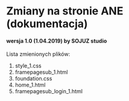 # Zmiany na stronie ANE (dokumentacja)

#### wersja 1.0 (1.04.2019) by SOJUZ studio

Lista zmienionych plików:
1. style_1.css
2. framepagesub_1.html
3. foundation.css
4. home_1.html
5. framepagesub_login_1.html
